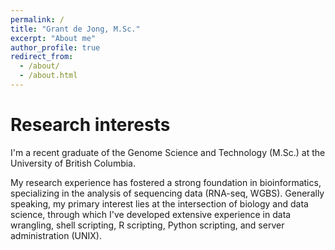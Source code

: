 ```yaml
---
permalink: /
title: "Grant de Jong, M.Sc."
excerpt: "About me"
author_profile: true
redirect_from: 
  - /about/
  - /about.html
---
```


Research interests
======

I'm a recent graduate of the Genome Science and Technology (M.Sc.) at the University of British Columbia.

My research experience has fostered a strong foundation in bioinformatics, specializing in the analysis of sequencing data (RNA-seq, WGBS). Generally speaking, my primary interest lies at the intersection of biology and data science, through which I've developed extensive experience in data wrangling, shell scripting, R scripting, Python scripting, and server administration (UNIX). 
